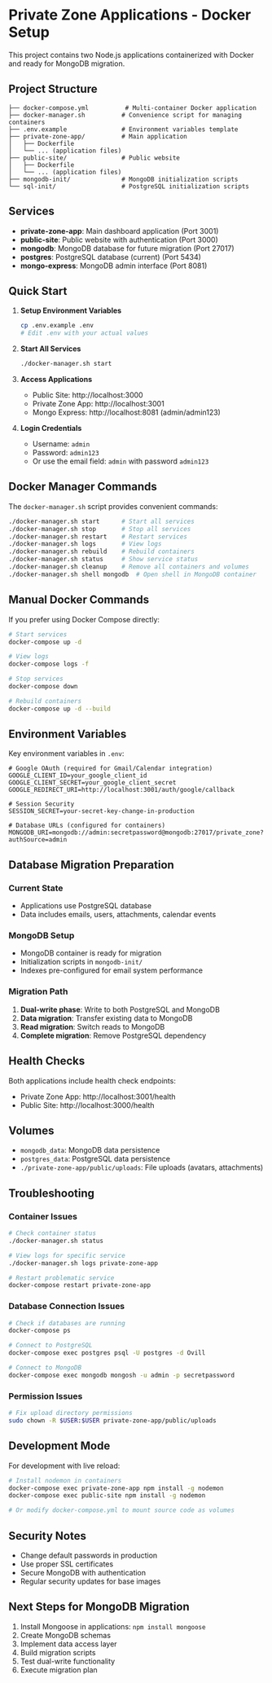 # Private Zone Applications - Docker Setup

This project contains two Node.js applications containerized with Docker and ready for MongoDB migration.

## Project Structure

```
├── docker-compose.yml          # Multi-container Docker application
├── docker-manager.sh          # Convenience script for managing containers
├── .env.example               # Environment variables template
├── private-zone-app/          # Main application
│   ├── Dockerfile
│   └── ... (application files)
├── public-site/               # Public website
│   ├── Dockerfile
│   └── ... (application files)
├── mongodb-init/              # MongoDB initialization scripts
└── sql-init/                  # PostgreSQL initialization scripts
```

## Services

- **private-zone-app**: Main dashboard application (Port 3001)
- **public-site**: Public website with authentication (Port 3000)
- **mongodb**: MongoDB database for future migration (Port 27017)
- **postgres**: PostgreSQL database (current) (Port 5434)
- **mongo-express**: MongoDB admin interface (Port 8081)

## Quick Start

1. **Setup Environment Variables**
   ```bash
   cp .env.example .env
   # Edit .env with your actual values
   ```

2. **Start All Services**
   ```bash
   ./docker-manager.sh start
   ```

3. **Access Applications**
   - Public Site: http://localhost:3000
   - Private Zone App: http://localhost:3001
   - Mongo Express: http://localhost:8081 (admin/admin123)

4. **Login Credentials**
   - Username: `admin`
   - Password: `admin123`
   - Or use the email field: `admin` with password `admin123`

## Docker Manager Commands

The `docker-manager.sh` script provides convenient commands:

```bash
./docker-manager.sh start      # Start all services
./docker-manager.sh stop       # Stop all services
./docker-manager.sh restart    # Restart services
./docker-manager.sh logs       # View logs
./docker-manager.sh rebuild    # Rebuild containers
./docker-manager.sh status     # Show service status
./docker-manager.sh cleanup    # Remove all containers and volumes
./docker-manager.sh shell mongodb  # Open shell in MongoDB container
```

## Manual Docker Commands

If you prefer using Docker Compose directly:

```bash
# Start services
docker-compose up -d

# View logs
docker-compose logs -f

# Stop services
docker-compose down

# Rebuild containers
docker-compose up -d --build
```

## Environment Variables

Key environment variables in `.env`:

```env
# Google OAuth (required for Gmail/Calendar integration)
GOOGLE_CLIENT_ID=your_google_client_id
GOOGLE_CLIENT_SECRET=your_google_client_secret
GOOGLE_REDIRECT_URI=http://localhost:3001/auth/google/callback

# Session Security
SESSION_SECRET=your-secret-key-change-in-production

# Database URLs (configured for containers)
MONGODB_URI=mongodb://admin:secretpassword@mongodb:27017/private_zone?authSource=admin
```

## Database Migration Preparation

### Current State
- Applications use PostgreSQL database
- Data includes emails, users, attachments, calendar events

### MongoDB Setup
- MongoDB container is ready for migration
- Initialization scripts in `mongodb-init/`
- Indexes pre-configured for email system performance

### Migration Path
1. **Dual-write phase**: Write to both PostgreSQL and MongoDB
2. **Data migration**: Transfer existing data to MongoDB
3. **Read migration**: Switch reads to MongoDB
4. **Complete migration**: Remove PostgreSQL dependency

## Health Checks

Both applications include health check endpoints:
- Private Zone App: http://localhost:3001/health
- Public Site: http://localhost:3000/health

## Volumes

- `mongodb_data`: MongoDB data persistence
- `postgres_data`: PostgreSQL data persistence
- `./private-zone-app/public/uploads`: File uploads (avatars, attachments)

## Troubleshooting

### Container Issues
```bash
# Check container status
./docker-manager.sh status

# View logs for specific service
./docker-manager.sh logs private-zone-app

# Restart problematic service
docker-compose restart private-zone-app
```

### Database Connection Issues
```bash
# Check if databases are running
docker-compose ps

# Connect to PostgreSQL
docker-compose exec postgres psql -U postgres -d Ovill

# Connect to MongoDB
docker-compose exec mongodb mongosh -u admin -p secretpassword
```

### Permission Issues
```bash
# Fix upload directory permissions
sudo chown -R $USER:$USER private-zone-app/public/uploads
```

## Development Mode

For development with live reload:

```bash
# Install nodemon in containers
docker-compose exec private-zone-app npm install -g nodemon
docker-compose exec public-site npm install -g nodemon

# Or modify docker-compose.yml to mount source code as volumes
```

## Security Notes

- Change default passwords in production
- Use proper SSL certificates
- Secure MongoDB with authentication
- Regular security updates for base images

## Next Steps for MongoDB Migration

1. Install Mongoose in applications: `npm install mongoose`
2. Create MongoDB schemas
3. Implement data access layer
4. Build migration scripts
5. Test dual-write functionality
6. Execute migration plan
